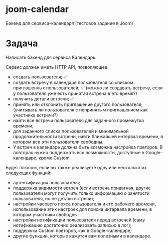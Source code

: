 # joom-calendar
Бэкенд для сервиса-календаря (тестовое задание в Joom)

# Задача
Написать бэкенд для сервиса Календарь.

Сервис должен иметь HTTP API, позволяющее:
- создать пользователя; ✅
- создать встречу в календаре пользователя со списком приглашенных пользователей; ✅ (можно ли создавать встречу, если у пользователя уже есть принятая встреча в это время?)
- получить детали встречи; ✅
- принять или отклонить приглашение другого пользователя; (учитывать ли пользователя с непринятым приглашением как участника встречи?)
- найти все встречи пользователя для заданного промежутка времени;
- для заданного списка пользователей и минимальной продолжительности встречи, найти ближайшей интервал времени, в котором все эти пользователи свободны.
- У встреч в календаре должна быть возможна настройка повторов. В повторах нужно поддержать все возможности, доступные в Google-календаре, кроме Сustom.

Будет плюсом, если вы также реализуете одну или несколько из следующих функций:
- аутентификация пользователя;
- поддержка видимости встреч (если встреча приватная, другие пользователи могут получить только информацию о занятости пользователя, но не детали встречи);
- настройки часового пояса пользователя и его рабочего времени, использование этих настроек для поиска интервала времени, в котором участники свободны;
- настройки нотификации пользователя перед встречей (саму нотификацию достаточно реализовать записью в лог);
- поддержка Custom повторов, как в Google-календаре;
- другие функции, которые кажутся вам полезными в календаре.